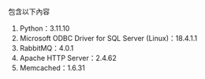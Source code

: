 包含以下內容

1. Python：3.11.10
2. Microsoft ODBC Driver for SQL Server (Linux)：18.4.1.1
3. RabbitMQ：4.0.1
4. Apache HTTP Server：2.4.62
5. Memcached：1.6.31